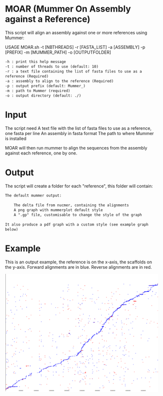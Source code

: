 # MOAR (Mummer On Assembly against a Reference)

This script will align an assembly against one or more references using Mummer:

USAGE MOAR.sh -t [NBTHREADS] -r [FASTA_LIST] -a [ASSEMBLY] -p [PREFIX] -m [MUMMER_PATH] -o [OUTPUTFOLDER]

	-h : print this help message
	-t : number of threads to use (default: 10)
	-r : a text file containing the list of fasta files to use as a reference (Required)
	-a : assembly to align to the reference (Required)
	-p : output prefix (default: Mummer_)
	-m : path to Mummer (required)
	-o : output directory (default: ./)


# Input

The script need
	A text file with the list of fasta files to use as a reference, one fasta per line
	An assembly in fasta format
	The path to where Mummer is installed

MOAR will then run mummer to align the sequences from the assembly against each reference, one by one.


# Output

The script will create a folder for each "reference", this folder will contain:

	The default mummer output:

		The delta file from nucmer, containing the alignments
		A png graph with mummerplot default style
		A ".gp" file, customisable to change the style of the graph
	
	It also produce a pdf graph with a custom style (see example graph below)


# Example 
This is an output example, the reference is on the x-axis, the scaffolds on the y-axis.
Forward alignments are in blue.
Reverse alignments are in red.

![alt text](https://raw.githubusercontent.com/MCorentin/MOAR/master/example.png)
